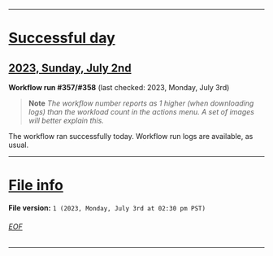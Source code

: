
***

# [Successful day](#Successful-day)

## [2023, Sunday, July 2nd](#2023-Sunday-July-2nd)

**Workflow run #357/#358** (last checked: 2023, Monday, July 3rd)

> **Note** _The workflow number reports as 1 higher (when downloading logs) than the workload count in the actions menu. A set of images will better explain this._

The workflow ran successfully today. Workflow run logs are available, as usual.

***

# [File info](#File-info)

**File version:** `1 (2023, Monday, July 3rd at 02:30 pm PST)`

###### [EOF](#EOF)

***
